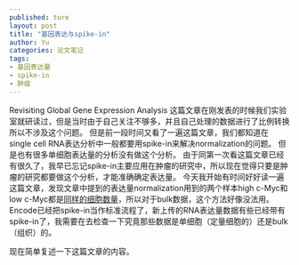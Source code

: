 ```yaml
---
published: ture
layout: post
title: "基因表达与spike-in"
author: Yu
categories: 论文笔记
tags:
- 基因表达量
- spike-in
- 肿瘤
---
```


Revisiting Global Gene Expression Analysis 这篇文章在刚发表的时候我们实验室就研读过，但是当时由于自己关注不够多，并且自己处理的数据进行了比例转换所以不涉及这个问题。
但是前一段时间又看了一遍这篇文章，我们都知道在single cell RNA表达分析中一般都要用spike-in来解决normalization的问题。
但是也有很多单细胞表达量的分析没有做这个分析。
由于同第一次看这篇文章已经有很久了，我早已忘记spike-in主要应用在肿瘤的研究中，所以现在觉得只要是肿瘤的研究都要做这个分析，才能准确确定表达量。
今天我开始有时间好好读一遍这篇文章，发现文章中提到的表达量normalization用到的两个样本high c-Myc和low c-Myc都是<u>同样的细胞数量</u>，所以对于bulk数据，这个方法好像没法用。
Encode已经把spike-in当作标准流程了，新上传的RNA表达量数据有些已经带有spike-in了，我需要在去检查一下究竟那些数据是单细胞（定量细胞的）还是bulk（组织）的。

现在简单复述一下这篇文章的内容。



